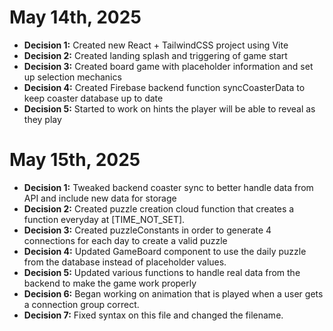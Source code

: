 # May 14th, 2025

- **Decision 1:** Created new React + TailwindCSS project using Vite
- **Decision 2:** Created landing splash and triggering of game start
- **Decision 3:** Created board game with placeholder information and set up selection mechanics
- **Decision 4:** Created Firebase backend function syncCoasterData to keep coaster database up to date
- **Decision 5:** Started to work on hints the player will be able to reveal as they play

# May 15th, 2025

- **Decision 1:** Tweaked backend coaster sync to better handle data from API and include new data for storage
- **Decision 2:** Created puzzle creation cloud function that creates a function everyday at [TIME_NOT_SET].
- **Decision 3:** Created puzzleConstants in order to generate 4 connections for each day to create a valid puzzle
- **Decision 4:** Updated GameBoard component to use the daily puzzle from the database instead of placeholder values.
- **Decision 5:** Updated various functions to handle real data from the backend to make the game work properly
- **Decision 6:** Began working on animation that is played when a user gets a connection group correct.
- **Decision 7:** Fixed syntax on this file and changed the filename.